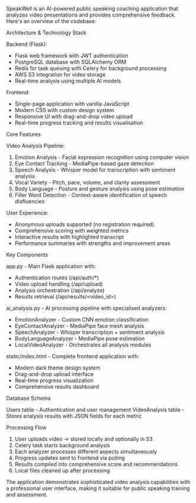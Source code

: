 SpeakWell is an AI-powered public speaking coaching application that analyzes video presentations and provides comprehensive feedback. Here's an overview of the codebase:

  Architecture & Technology Stack

  Backend (Flask):
  - Flask web framework with JWT authentication
  - PostgreSQL database with SQLAlchemy ORM
  - Redis for task queuing with Celery for background processing
  - AWS S3 integration for video storage
  - Real-time analysis using multiple AI models

  Frontend:
  - Single-page application with vanilla JavaScript
  - Modern CSS with custom design system
  - Responsive UI with drag-and-drop video upload
  - Real-time progress tracking and results visualisation

  Core Features

  Video Analysis Pipeline:
  1. Emotion Analysis - Facial expression recognition using computer vision
  2. Eye Contact Tracking - MediaPipe-based gaze detection
  3. Speech Analysis - Whisper model for transcription with sentiment
  analysis
  4. Vocal Variety - Pitch, pace, volume, and clarity assessment
  5. Body Language - Posture and gesture analysis using pose estimation
  6. Filler Word Detection - Context-aware identification of speech
  disfluencies

  User Experience:
  - Anonymous uploads supported (no registration required)
  - Comprehensive scoring with weighted metrics
  - Interactive results with highlighted transcript
  - Performance summaries with strengths and improvement areas

  Key Components

  app.py - Main Flask application with:
  - Authentication routes (/api/auth/*)
  - Video upload handling (/api/upload)
  - Analysis orchestration (/api/analyze)
  - Results retrieval (/api/results/<video_id>)

  ai_analysis.py - AI processing pipeline with specialised analyzers:
  - EmotionAnalyzer - Custom CNN emotion classification
  - EyeContactAnalyzer - MediaPipe face mesh analysis
  - SpeechAnalyzer - Whisper transcription + sentiment analysis
  - BodyLanguageAnalyzer - MediaPipe pose estimation
  - LocalVideoAnalyzer - Orchestrates all analysis modules

  static/index.html - Complete frontend application with:
  - Modern dark theme design system
  - Drag-and-drop upload interface
  - Real-time progress visualization
  - Comprehensive results dashboard

  Database Schema

  Users table - Authentication and user management
  VideoAnalysis table - Stores analysis results with JSON fields for each
  metric

  Processing Flow

  1. User uploads video → stored locally and optionally in S3
  2. Celery task starts background analysis
  3. Each analyzer processes different aspects simultaneously
  4. Progress updates sent to frontend via polling
  5. Results compiled into comprehensive score and recommendations
  6. Local files cleaned up after processing

  The application demonstrates sophisticated video analysis capabilities
  with a professional user interface, making it suitable for public
  speaking training and assessment.
